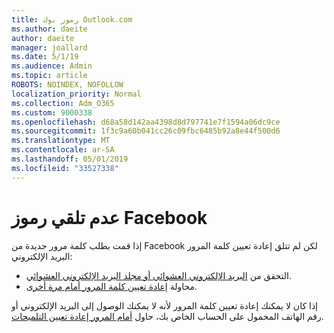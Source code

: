 ```yaml
---
title: رموز بوك Outlook.com
ms.author: daeite
author: daeite
manager: joallard
ms.date: 5/1/19
ms.audience: Admin
ms.topic: article
ROBOTS: NOINDEX, NOFOLLOW
localization_priority: Normal
ms.collection: Adm_O365
ms.custom: 9000338
ms.openlocfilehash: d68a58d142aa4398d8d797741e7f1594a06dc9ce
ms.sourcegitcommit: 1f3c9a60b041cc26c09fbc6485b92a8e44f500d6
ms.translationtype: MT
ms.contentlocale: ar-SA
ms.lasthandoff: 05/01/2019
ms.locfileid: "33527338"
---
```

# <a name="not-receiving-facebook-codes"></a>عدم تلقي رموز Facebook

إذا قمت بطلب كلمة مرور جديدة من Facebook لكن لم تتلق إعادة تعيين كلمة المرور البريد الإلكتروني:

- التحقق من [البريد الإلكتروني العشوائي أو مجلد البريد الإلكتروني العشوائي](https://outlook.live.com/mail/junkemail).
- محاولة [إعادة تعيين كلمة المرور أمام مرة أخرى](https://www.facebook.com/help/213395615347144?helpref=faq_content).

إذا كان لا يمكنك إعادة تعيين كلمة المرور لأنه لا يمكنك الوصول إلى البريد الإلكتروني أو رقم الهاتف المحمول على الحساب الخاص بك، حاول [أمام المرور إعادة تعيين التلميحات](https://www.facebook.com/help/218815984812734).